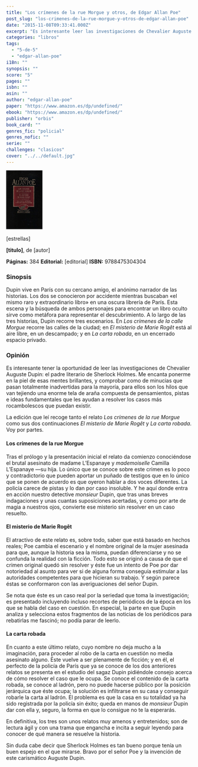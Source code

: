 ```yaml
---
title: "Los crímenes de la rue Morgue y otros, de Edgar Allan Poe"
post_slug: "los-crimenes-de-la-rue-morgue-y-otros-de-edgar-allan-poe"
date: "2015-11-08T09:33:41.000Z"
excerpt: "Es interesante leer las investigaciones de Chevalier Auguste Dupin: el padre literario de Sherlock Holmes. Me encanta ponerme en la piel de las mentes brillantes de estos personajes literarios."
categories: "libros"
tags: 
  - "5-de-5"
  - "edgar-allan-poe"
i18n: ""
synopsis: ""
score: "5"
pages: ""
isbn: ""
asin: ""
author: "edgar-allan-poe"
paper: "https://www.amazon.es/dp/undefined/"
ebook: "https://www.amazon.es/dp/undefined/"
publisher: "orbis"
book_card: ""
genres_fic: "policial"
genres_nofic: ""
serie: ""
challenges: "clasicos"
cover: "../../default.jpg"
---
```


![[titulo-foto]](images/rue-morgue-p.jpg)

\[estrellas\]

**\[titulo\]**, de \[autor\]

**Páginas:** 384 **Editorial:** \[editorial\] **ISBN:** 9788475304304

### Sinopsis

Dupin vive en París con su cercano amigo, el anónimo narrador de las historias. Los dos se conocieron por accidente mientras buscaban «el mismo raro y extraordinario libro» en una oscura librería de París. Esta escena y la búsqueda de ambos personajes para encontrar un libro oculto sirve como metáfora para representar el descubrimiento. A lo largo de las tres historias, Dupin recorre tres escenarios. En _Los crímenes de la calle Morgue_ recorre las calles de la ciudad; en _El misterio de Marie Rogêt_ está al aire libre, en un descampado; y en _La carta robada_, en un encerrado espacio privado.

### Opinión

Es interesante tener la oportunidad de leer las investigaciones de Chevalier Auguste Dupin: el padre literario de Sherlock Holmes. Me encanta ponerme en la piel de esas mentes brillantes, y comprobar como de minucias que pasan totalmente inadvertidas para la mayoría, para ellos son los hilos que van tejiendo una enorme tela de araña compuesta de pensamientos, pistas e ideas fundamentales que les ayudan a resolver los casos más rocambolescos que puedan existir.

La edición que leí recoge tanto el relato _Los crímenes de la rue Morgue_ como sus dos continuaciones _El misterio de Marie Rogêt_ y _La carta robada_. Voy por partes.

#### Los crímenes de la rue Morgue

Tras el prólogo y la presentación inicial el relato da comienzo conociéndose el brutal asesinato de madame L’Espanaye y _mademoiselle_ Camilla L’Espanaye —su hija. Lo único que se conoce sobre este crimen es lo poco y contradictorio que pueden aportar un puñado de testigos que en lo único que se ponen de acuerdo es que oyeron hablar a dos voces diferentes. La policía carece de pistas y lo dan por caso insoluble. Y he aquí donde entra en acción nuestro detective _monsieur_ Dupin, que tras unas breves indagaciones y unas cuantas suposiciones acertadas, y como por arte de magia a nuestros ojos, convierte ese misterio sin resolver en un caso resuelto.

#### El misterio de Marie Rogêt

El atractivo de este relato es, sobre todo, saber que está basado en hechos reales; Poe cambia el escenario y el nombre original de la mujer asesinada para que, aunque la historia sea la misma, puedan diferenciarse y no se confunda la realidad con la ficción. Todo esto se originó a causa de que el crimen original quedó sin resolver y éste fue un intento de Poe por dar notoriedad al asunto para ver si de alguna forma conseguía estimular a las autoridades competentes para que hicieran su trabajo. Y según parece éstas se conformaron con las averiguaciones del señor Dupin.

Se nota que éste es un caso real por la seriedad que toma la investigación; es presentado incluyendo incluso recortes de periódicos de la época en los que se habla del caso en cuestión. En especial, la parte en que Dupin analiza y selecciona estos fragmentos de las noticias de los periódicos para rebatirlas me fascinó; no podía parar de leerlo.

#### La carta robada

En cuanto a este último relato, cuyo nombre no deja mucho a la imaginación, para proceder al robo de la carta en cuestión no media asesinato alguno. Éste vuelve a ser plenamente de ficción; y en él, el perfecto de la policía de París que ya se conoce de los dos anteriores relatos se presenta en el estudio del sagaz Dupin pidiéndole consejo acerca de cómo resolver el caso que le ocupa. Se conoce el contenido de la carta robada, se conoce al ladrón, pero no puede hacerse público por la posición jerárquica que éste ocupa; la solución es infiltrarse en su casa y conseguir robarle la carta al ladrón. El problema es que la casa en su totalidad ya ha sido registrada por la policía sin éxito; queda en manos de _monsieur_ Dupin dar con ella y, seguro, la forma en que lo consigue no te la esperarás.

En definitiva, los tres son unos relatos muy amenos y entretenidos; son de lectura ágil y con una trama que engancha e incita a seguir leyendo para conocer de qué manera se resuelve la historia.

Sin duda cabe decir que Sherlock Holmes es tan bueno porque tenía un buen espejo en el que mirarse. Bravo por el señor Poe y la invención de este carismático Auguste Dupin.
